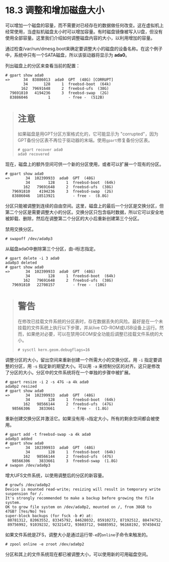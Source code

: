 # 18.3 调整和增加磁盘大小

可以增加一个磁盘的容量，而不需要对已经存在的数据做任何改变。这在虚拟机上经常使用，当虚拟机磁盘太小时可以增加容量。有时磁盘镜像被写入U盘，但没有使用全部容量。这里我们介绍如何调整磁盘内容的大小，以利用增加的容量。

通过检查/var/run/dmesg.boot来确定要调整大小的磁盘的设备名称。在这个例子中，系统中只有一个SATA磁盘，所以该驱动器将显示为 **ada0**。

列出磁盘上的分区来查看当前的配置：
```
# gpart show ada0
=>      34  83886013  ada0  GPT  (48G) [CORRUPT]
        34       128     1  freebsd-boot  (64k)
       162  79691648     2  freebsd-ufs  (38G)
  79691810   4194236     3  freebsd-swap  (2G)
  83886046         1        - free -  (512B)
```
># 注意
>如果磁盘是用GPT分区方案格式化的，它可能显示为 "corrupted"，因为GPT备份分区表不再位于驱动器的末端。使用`gpart`修复备份分区表。
>```
># gpart recover ada0
>ada0 recovered
>```
现在，磁盘上的额外空间可供一个新的分区使用，或者可以扩展一个现有的分区。
```
# gpart show ada0
=>       34  102399933  ada0  GPT  (48G)
         34        128     1  freebsd-boot  (64k)
        162   79691648     2  freebsd-ufs  (38G)
   79691810    4194236     3  freebsd-swap  (2G)
   83886046   18513921        - free -  (8.8G)
```
分区只能被调整到连续的自由空间。这里，磁盘上的最后一个分区是交换分区，但第二个分区是需要调整大小的分区。交换分区只包含临时数据，所以它可以安全地被卸载、删除，然后在调整第二个分区的大小后重新创建第三个分区。

禁用交换分区。
```
# swapoff /dev/ada0p3
```
从磁盘ada0中删除第三个分区，由-i标志指定。
```
# gpart delete -i 3 ada0
ada0p3 deleted
# gpart show ada0
=>       34  102399933  ada0  GPT  (48G)
         34        128     1  freebsd-boot  (64k)
        162   79691648     2  freebsd-ufs  (38G)
   79691810   22708157        - free -  (10G)
```
># 警告
>在修改已挂载文件系统的分区表时，存在数据丢失的风险。最好是在一个未挂载的文件系统上执行以下步骤，并从live CD-ROM或USB设备上运行。然而，如果绝对必要，可以在禁用GEOM安全功能后调整已挂载文件系统的大小。
>```
># sysctl kern.geom.debugflags=16
>```
调整分区的大小，留出空间来重新创建一个所需大小的交换分区。用 `-i` 指定要调整的分区，用 `-s` 指定新的期望大小。可以用 `-a` 来控制分区的对齐。这只是修改了分区的大小。分区中的文件系统将在一个单独的步骤中被扩展。
```
# gpart resize -i 2 -s 47G -a 4k ada0
ada0p2 resized
# gpart show ada0
=>       34  102399933  ada0  GPT  (48G)
         34        128     1  freebsd-boot  (64k)
        162   98566144     2  freebsd-ufs  (47G)
   98566306    3833661        - free -  (1.8G)
```
重新创建交换分区并激活它。如果没有用`-s`指定大小，所有的剩余空间都会被使用。
```
# gpart add -t freebsd-swap -a 4k ada0
ada0p3 added
# gpart show ada0
=>       34  102399933  ada0  GPT  (48G)
         34        128     1  freebsd-boot  (64k)
        162   98566144     2  freebsd-ufs  (47G)
   98566306    3833661     3  freebsd-swap  (1.8G)
# swapon /dev/ada0p3
```
增大UFS文件系统，以使用调整后的分区的新容量。
```
# growfs /dev/ada0p2
Device is mounted read-write; resizing will result in temporary write suspension for /.
It's strongly recommended to make a backup before growing the file system.
OK to grow file system on /dev/ada0p2, mounted on /, from 38GB to 47GB? [Yes/No] Yes
super-block backups (for fsck -b #) at:
 80781312, 82063552, 83345792, 84628032, 85910272, 87192512, 88474752,
 89756992, 91039232, 92321472, 93603712, 94885952, 96168192, 97450432
```
如果文件系统是ZFS，调整大小是通过运行带`-e`的`online`子命令来触发的。
```
# zpool online -e zroot /dev/ada0p2
```
分区和其上的文件系统现在都已被调整大小，可以使用新的可用磁盘空间。